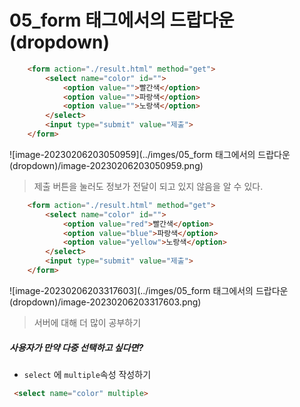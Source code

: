 # 05_form 태그에서의 드랍다운(dropdown)

```html
    <form action="./result.html" method="get">
        <select name="color" id="">
            <option value="">빨간색</option>
            <option value="">파랑색</option>
            <option value="">노랑색</option>
        </select>
        <input type="submit" value="제출">
    </form>
```

![image-20230206203050959](../imges/05_form 태그에서의 드랍다운(dropdown)/image-20230206203050959.png)

> 제출 버튼을 눌러도 정보가 전달이 되고 있지 않음을 알 수 있다. 



```html
    <form action="./result.html" method="get">
        <select name="color" id="">
            <option value="red">빨간색</option>
            <option value="blue">파랑색</option>
            <option value="yellow">노랑색</option>
        </select>
        <input type="submit" value="제출">
    </form>
```

![image-20230206203317603](../imges/05_form 태그에서의 드랍다운(dropdown)/image-20230206203317603.png)

> 서버에 대해 더 많이 공부하기 



##### 사용자가 만약 다중 선택하고 싶다면? 

* `select` 에 `multiple`속성 작성하기 

```html
 <select name="color" multiple>
```

